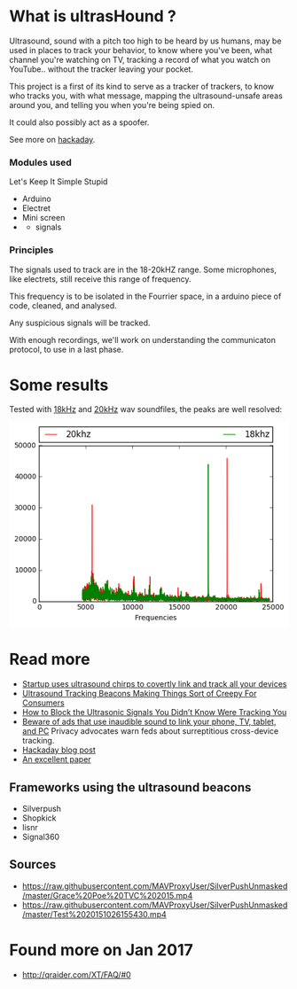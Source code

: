 # What is ultrasHound ?

Ultrasound, sound with a pitch too high to be heard by us humans, may be used in places to track your behavior, to know where you've been, what channel you're watching on TV, tracking a record of what you watch on YouTube.. without the tracker leaving your pocket.

This project is a first of its kind to serve as a tracker of trackers, to know who tracks you, with what message, mapping the ultrasound-unsafe areas around you, and telling you when you're being spied on.

It could also possibly act as a spoofer. 

See more on [hackaday](https://hackaday.io/project/25095-ushound).

### Modules used

Let's Keep It Simple Stupid

* Arduino
* Electret
* Mini screen
* + signals

### Principles

The signals used to track are in the 18-20kHZ range. Some microphones, like electrets, still receive this range of frequency.

This frequency is to be isolated in the Fourrier space, in a arduino piece of code, cleaned, and analysed.

Any suspicious signals will be tracked.

With enough recordings, we'll work on understanding the communicaton protocol, to use in a last phase.

# Some results

Tested with [18kHz](/18khz.wav) and [20kHz](/20khz.wav) wav soundfiles, the peaks are well resolved:


![](/acquisitions.png)


# Read more

* [Startup uses ultrasound chirps to covertly link and track all your devices](https://boingboing.net/2015/11/13/startup-uses-ultrasound-chirps.html)
* [Ultrasound Tracking Beacons Making Things Sort of Creepy For Consumers](https://www.alienvault.com/blogs/security-essentials/ultrasound-tracking-beacons-making-things-sort-of-creepy-for-consumers)
* [How to Block the Ultrasonic Signals You Didn’t Know Were Tracking You](https://www.wired.com/2016/11/block-ultrasonic-signals-didnt-know-tracking/)
* [Beware of ads that use inaudible sound to link your phone, TV, tablet, and PC](http://arstechnica.com/tech-policy/2015/11/beware-of-ads-that-use-inaudible-sound-to-link-your-phone-tv-tablet-and-pc/) Privacy advocates warn feds about surreptitious cross-device tracking.
* [Hackaday blog post](http://hackaday.com/2017/05/04/ultrasonic-tracking-beacons/)
* [An excellent paper](http://christian.wressnegger.info/content/projects/sidechannels/2017-eurosp.pdf)

## Frameworks using the ultrasound beacons

* Silverpush
* Shopkick
* lisnr 
* Signal360

## Sources

* https://raw.githubusercontent.com/MAVProxyUser/SilverPushUnmasked/master/Grace%20Poe%20TVC%202015.mp4
* https://raw.githubusercontent.com/MAVProxyUser/SilverPushUnmasked/master/Test%2020151026155430.mp4

# Found more on Jan 2017

* http://qraider.com/XT/FAQ/#0

